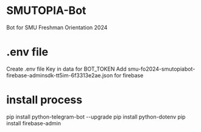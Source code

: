 # SMUTOPIA-Bot
Bot for SMU Freshman Orientation 2024

# .env file

Create .env file 
Key in data for BOT_TOKEN
Add smu-fo2024-smutopiabot-firebase-adminsdk-tt5im-6f3313e2ae.json for firebase

# install process
pip install python-telegram-bot --upgrade
pip install python-dotenv
pip install firebase-admin
